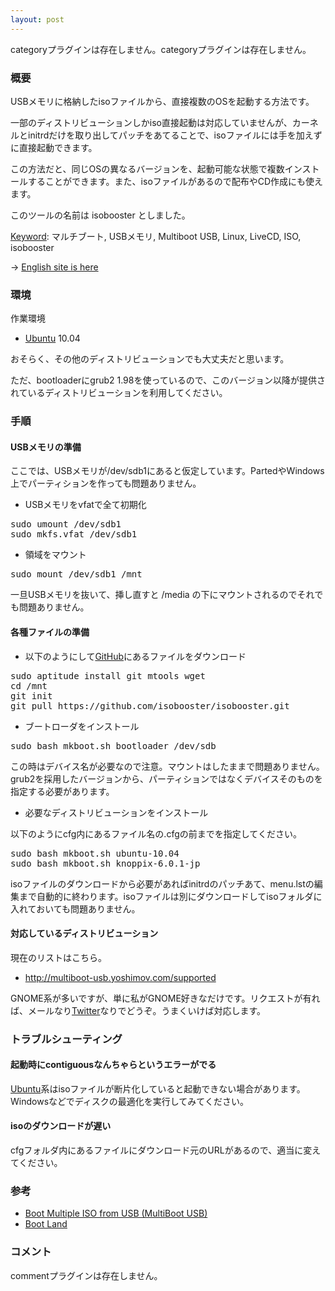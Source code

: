 ```yaml
---
layout: post
---
```

<p><span class="error">categoryプラグインは存在しません。</span><span class="error">categoryプラグインは存在しません。</span></p>
<h3>概要</h3>
<p>USBメモリに格納したisoファイルから、直接複数のOSを起動する方法です。</p>
<p>一部のディストリビューションしかiso直接起動は対応していませんが、カーネルとinitrdだけを取り出してパッチをあてることで、isoファイルには手を加えずに直接起動できます。</p>
<p>この方法だと、同じOSの異なるバージョンを、起動可能な状態で複数インストールすることができます。また、isoファイルがあるので配布やCD作成にも使えます。</p>
<p>このツールの名前は isobooster としました。</p>
<p><a href="/?page=Keyword" class="wikipage">Keyword</a>: マルチブート, USBメモリ, Multiboot USB, Linux, LiveCD, ISO, isobooster</p>
<p>-&gt; <a href="http://multiboot-usb.yoshimov.com">English site is here</a></p>
<h3>環境</h3>
<p>作業環境</p>
<ul>
<li><a href="http://www.ubuntu.com/">Ubuntu</a> 10.04</li>
</ul>
<p>おそらく、その他のディストリビューションでも大丈夫だと思います。</p>
<p>ただ、bootloaderにgrub2 1.98を使っているので、このバージョン以降が提供されているディストリビューションを利用してください。</p>
<h3>手順</h3>
<h4>USBメモリの準備</h4>
<p>ここでは、USBメモリが/dev/sdb1にあると仮定しています。PartedやWindows上でパーティションを作っても問題ありません。</p>
<ul>
<li>USBメモリをvfatで全て初期化</li>
</ul>
<pre>sudo umount /dev/sdb1
sudo mkfs.vfat /dev/sdb1
</pre>
<ul>
<li>領域をマウント</li>
</ul>
<pre>sudo mount /dev/sdb1 /mnt
</pre>
<p>一旦USBメモリを抜いて、挿し直すと /media の下にマウントされるのでそれでも問題ありません。</p>
<h4>各種ファイルの準備</h4>
<ul>
<li>以下のようにして<a href="https://github.com/">GitHub</a>にあるファイルをダウンロード</li>
</ul>
<pre>sudo aptitude install git mtools wget
cd /mnt
git init
git pull https://github.com/isobooster/isobooster.git
</pre>
<ul>
<li>ブートローダをインストール</li>
</ul>
<pre>sudo bash mkboot.sh bootloader /dev/sdb
</pre>
<p>この時はデバイス名が必要なので注意。マウントはしたままで問題ありません。grub2を採用したバージョンから、パーティションではなくデバイスそのものを指定する必要があります。</p>
<ul>
<li>必要なディストリビューションをインストール</li>
</ul>
<p>以下のようにcfg内にあるファイル名の.cfgの前までを指定してください。</p>
<pre>sudo bash mkboot.sh ubuntu-10.04
sudo bash mkboot.sh knoppix-6.0.1-jp
</pre>
<p>isoファイルのダウンロードから必要があればinitrdのパッチあて、menu.lstの編集まで自動的に終わります。isoファイルは別にダウンロードしてisoフォルダに入れておいても問題ありません。</p>
<h4>対応しているディストリビューション</h4>
<p>現在のリストはこちら。</p>
<ul>
<li><a href="http://multiboot-usb.yoshimov.com/supported">http://multiboot-usb.yoshimov.com/supported</a></li>
</ul>
<p>GNOME系が多いですが、単に私がGNOME好きなだけです。リクエストが有れば、メールなり<a href="http://www.twitter.com">Twitter</a>なりでどうぞ。うまくいけば対応します。</p>
<h3>トラブルシューティング</h3>
<h4>起動時にcontiguousなんちゃらというエラーがでる</h4>
<p><a href="http://www.ubuntu.com/">Ubuntu</a>系はisoファイルが断片化していると起動できない場合があります。Windowsなどでディスクの最適化を実行してみてください。</p>
<h4>isoのダウンロードが遅い</h4>
<p>cfgフォルダ内にあるファイルにダウンロード元のURLがあるので、適当に変えてください。</p>
<h3>参考</h3>
<ul>
<li><a href="http://www.pendrivelinux.com/boot-multiple-iso-from-usb-multiboot-usb/">Boot Multiple ISO from USB (MultiBoot USB)</a></li>
<li><a href="http://www.boot-land.net">Boot Land</a></li>
</ul>
<h3>コメント</h3>
<p><span class="error">commentプラグインは存在しません。</span> </p>
